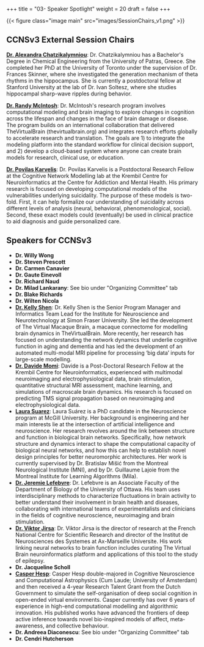 +++
title = "03- Speaker Spotlight"
weight = 20
draft = false
+++

{{< figure class="image main" src="images/SessionChairs_v1.png" >}}


## CCNSv3 External Session Chairs 
[**Dr. Alexandra Chatzikalymniou**](https://twitter.com/Alex_Pierri_C): Dr. Chatzikalymniou has a Bachelor's Degree in Chemical Engineering from the University of Patras, Greece. She completed her PhD at the University of Toronto under the supervision of Dr. Frances Skinner, where she investigated the generation mechanism of theta rhythms in the hippocampus. She is currently a postdoctoral fellow at Stanford University at the lab of Dr. Ivan Soltesz, where she studies hippocampal sharp-wave ripples during behavior.

[**Dr. Randy McIntosh**](https://www.armcintosh.com/home): Dr. McIntosh's research program involves computational modeling and brain imaging to explore changes in cognition across the lifespan and changes in the face of brain damage or disease. The program builds on an international collaboration that delivered TheVirtualBrain (thevirtualbrain.org) and integrates research efforts globally to accelerate research and translation. The goals are 1) to integrate the modeling platform into the standard workflow for clinical decision support, and 2) develop a cloud-based system where anyone can create brain models for research, clinical use, or education.

[**Dr. Povilas Karvelis**](https://cognemo.com/karvelis/): Dr. Povilas Karvelis is a Postdoctoral Research Fellow at the Cognitive Network Modelling lab at the Krembil Centre for Neuroinformatics at the Centre for Addiction and Mental Health. His primary research is focused on developing computational models of the vulnerabilities underlying suicidality. The purpose of these models is two-fold. First, it can help formalize our understanding of suicidality across different levels of analysis (neural, behavioral, phenomenological, social). Second, these exact models could (eventually) be used in clinical practice to aid diagnosis and guide personalized care. 


## Speakers for CCNSv3
* **Dr. Willy Wong**
* **Dr. Steven Prescott**
* **Dr. Carmen Canavier**
* **Dr. Gaute Einevoll**
* **Dr. Richard Naud**
* **Dr. Milad Lankarany**: See bio under "Organizing Committee" tab
* **Dr. Blake Richards**
* **Dr. Wilten Nicola**
* [**Dr. Kelly Shen**](https://www.sfu.ca/neuro-institute/about/governance/staff/kelly-shen.html): Dr. Kelly Shen is the Senior Program Manager and Informatics Team Lead for the Institute for Neuroscience and Neurotechnology at Simon Fraser University. She led the development of The Virtual Macaque Brain, a macaque connectome for modelling brain dynamics in TheVirtualBrain. More recently, her research has focused on understanding the network dynamics that underlie cognitive function in aging and dementia and has led the development of an automated multi-modal MRI pipeline for processing ‘big data’ inputs for large-scale modelling.
* [**Dr. Davide Momi**](https://www.linkedin.com/in/davide-momi-748698ba): Davide is a Post-Doctoral Research Fellow at the Krembil Centre for Neuroinformatics, experienced with multimodal neuroimaging and electrophysiological data, brain stimulation, quantitative structural MRI assessment, machine learning, and simulations of macroscale brain dynamics. His research is focused on predicting TMS signal propagation based on neuroimaging and electrophysiological data.
* [**Laura Suarez**](https://github.com/estefanysuarez): Laura Suárez is a PhD candidate in the Neuroscience program at McGill University. Her background is engineering and her main interests lie at the intersection of artificial intelligence and neuroscience. Her research revolves around the link between structure and function in biological brain networks. Specifically, how network structure and dynamics interact to shape the computational capacity of biological neural networks, and how this can help to establish novel design principles for better neuromorphic architectures. Her work is currently supervised by Dr. Bratislav Mišić from the Montreal Neurological Institute (MNI), and by Dr. Guillaume Lajoie from the Montreal Institute for Learning Algorithms (Mila). 
* [**Dr. Jeremie Lefebvre**](https://www.uottawa.ca/brain/people/lefebvre-jeremie): Dr. Lefebvre is an Associate Faculty of the Department of Biology of the University of Ottawa. His team uses interdisciplinary methods to characterize fluctuations in brain activity to better understand their involvement in brain health and diseases, collaborating with international teams of experimentalists and clinicians in the fields of cognitive neuroscience, neuroimaging and brain stimulation. 
* [**Dr. Viktor Jirsa**](https://ins-amu.fr/jirsaviktor): Dr. Viktor Jirsa is the director of research at the French National Centre for Scientific Research and director of the Institut de Neurosciences des Systemes at Ax-Marseille Universite. His work linking neural networks to brain function includes curating The Virtual Brain neuroinformatics platform and applications of this tool to the study of epilepsy.
* **Dr. Jacqueline Scholl**
* [**Casper Hesp**](http://casperhesp.nl/): Casper Hesp double-majored in Cognitive Neuroscience and Computational Astrophysics (Cum Laude; University of Amsterdam) and then received a 4-year Research Talent Grant from the Dutch Government to simulate the self-organisation of deep social cognition in open-ended virtual environments. Casper currently has over 6 years of experience in high-end computational modelling and algorithmic innovation. His published works have advanced the frontiers of deep active inference towards novel bio-inspired models of affect, meta-awareness, and collective behaviour.
* **Dr. Andreea Diaconescu**: See bio under "Organizing Committee" tab
* **Dr. Cendri Hutcherson**


